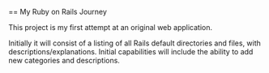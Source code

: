 == My Ruby on Rails Journey

This project is my first attempt at an original web application.  

Initially it will consist of a listing of all Rails default directories and files, with descriptions/explanations.  Initial capabilities will include the ability to add new categories and descriptions.
